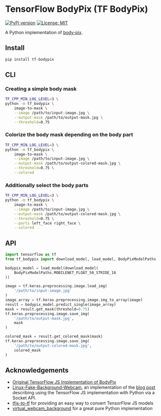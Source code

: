 # TensorFlow BodyPix (TF BodyPix)

[![PyPi version](https://pypip.in/v/tf-bodypix/badge.png)](https://pypi.org/project/tf-bodypix/)
[![License: MIT](https://img.shields.io/badge/License-MIT-yellow.svg)](https://opensource.org/licenses/MIT)

A Python implementation of [body-pix](https://github.com/tensorflow/tfjs-models/tree/body-pix-v2.0.4/body-pix).

## Install

```bash
pip install tf-bodypix
```

## CLI

### Creating a simple body mask

```bash
TF_CPP_MIN_LOG_LEVEL=3 \
python -m tf_bodypix \
    image-to-mask \
    --image /path/to/input-image.jpg \
    --output-mask /path/to/output-mask.jpg \
    --threshold=0.75
```

### Colorize the body mask depending on the body part

```bash
TF_CPP_MIN_LOG_LEVEL=3 \
python -m tf_bodypix \
    image-to-mask \
    --image /path/to/input-image.jpg \
    --output-mask /path/to/output-colored-mask.jpg \
    --threshold=0.75 \
    --colored
```

### Additionally select the body parts

```bash
TF_CPP_MIN_LOG_LEVEL=3 \
python -m tf_bodypix \
    image-to-mask \
    --image /path/to/input-image.jpg \
    --output-mask /path/to/output-colored-mask.jpg \
    --threshold=0.75 \
    --parts left_face right_face \
    --colored
```

## API

```python
import tensorflow as tf
from tf_bodypix import download_model, load_model, BodyPixModelPaths

bodypix_model = load_model(download_model(
    BodyPixModelPaths.MOBILENET_FLOAT_50_STRIDE_16
))

image = tf.keras.preprocessing.image.load_img(
    '/path/to/input-image.jpg'
)
image_array = tf.keras.preprocessing.image.img_to_array(image)
result = bodypix_model.predict_single(image_array)
mask = result.get_mask(threshold=0.75)
tf.keras.preprocessing.image.save_img(
    '/path/to/output-mask.jpg',
    mask
)

colored_mask = result.get_colored_mask(mask)
tf.keras.preprocessing.image.save_img(
    '/path/to/output-colored-mask.jpg',
    colored_mask
)
```

## Acknowledgements

* [Original TensorFlow JS Implementation of BodyPix](https://github.com/tensorflow/tfjs-models/tree/body-pix-v2.0.4/body-pix)
* [Linux-Fake-Background-Webcam](https://github.com/fangfufu/Linux-Fake-Background-Webcam), an implementation of the [blog post](https://elder.dev/posts/open-source-virtual-background/) describing using the TensorFlow JS implementation with Python via a Socket API.
* [tfjs-to-tf](https://github.com/patlevin/tfjs-to-tf) for providing an easy way to convert TensorFlow JS models
* [virtual_webcam_background](https://github.com/allo-/virtual_webcam_background) for a great pure Python implementation
